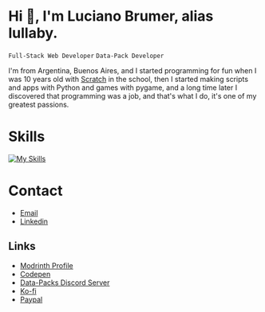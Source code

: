 
# Hi 👋, I'm Luciano Brumer, alias lullaby.
`Full-Stack Web Developer`
`Data-Pack Developer`

I'm from Argentina, Buenos Aires, and I started programming for fun when I was 10 years old with [Scratch](https://www.scratchjr.org/) in the school, then I started making scripts and apps with Python and games with pygame, and a long time later I discovered that programming was a job, and that's what I do, it's one of my greatest passions.

# Skills
[![My Skills](https://skillicons.dev/icons?i=js,html,css,nodejs,express,prisma,react,svelte,astro,tailwind,golang,php,java,cs,python,fastapi,django,flask,mysql,postgresql,mongodb,git,docker,postman)](https://skillicons.dev)

# Contact
- [Email](mailto:lucianobrumer5@gmail.com)
- [Linkedin](https://linkedin.com/in/luciano-brumer/)

## Links
- [Modrinth Profile](https://modrinth.com/user/lullaby)
- [Codepen](https://codepen.io/lucianobrumer)
- [Data-Packs Discord Server](https://discord.gg/CbbDyYe8)
- [Ko-fi](https://ko-fi.com/lullaby45743)
- [Paypal](https://paypal.me/lucianobrumer)

